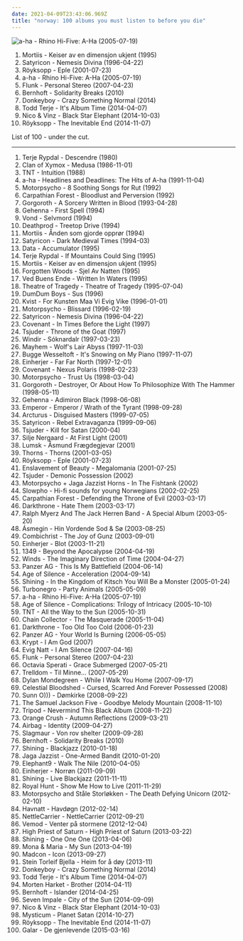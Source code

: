 ```yaml
---
date: 2021-04-09T23:43:06.969Z
title: "norway: 100 albums you must listen to before you die"
---
```

![a-ha - Rhino Hi-Five: A-Ha (2005-07-19)](http://coverartarchive.org/release/4c86af92-4f02-4223-bfae-85d613acd078/8650256385-500.jpg "a-ha - Rhino Hi-Five: A-Ha (2005-07-19)")
<ol class="albums">
<li data-cover="https://img.discogs.com/QG8LAixgZJOu0luN1OniMLlIm0A=/fit-in/600x600/filters:strip_icc():format(jpeg):mode_rgb():quality(90)/discogs-images/R-11938484-1525100462-2528.jpeg.jpg" data-tags="ambient, norway" role="button">Mortiis - Keiser av en dimensjon ukjent (1995)</li>
<li data-cover="https://img.discogs.com/FA0sKAo13tvmM2Ajs_G6hBeWgs0=/fit-in/400x400/filters:strip_icc():format(jpeg):mode_rgb():quality(90)/discogs-images/R-4225709-1359058284-9040.jpeg.jpg" data-tags="black metal" role="button">Satyricon - Nemesis Divina (1996-04-22)</li>
<li data-cover="https://img.discogs.com/JtVUJDOBcXFclcbx8CM2mp5cFb8=/fit-in/600x600/filters:strip_icc():format(jpeg):mode_rgb():quality(90)/discogs-images/R-125549-1248439157.jpeg.jpg" data-tags="electronica, royksopp eple" role="button">Röyksopp - Eple (2001-07-23)</li>
<li data-cover="http://coverartarchive.org/release/4c86af92-4f02-4223-bfae-85d613acd078/8650256385-500.jpg" data-tags="norwegian, scandinavian, norway, noord-europa, noors, noorwegen" role="button">a-ha - Rhino Hi-Five: A-Ha (2005-07-19)</li>
<li data-cover="http://coverartarchive.org/release/bcc7d391-9e77-437a-b207-afa30629da3a/2501588189-500.jpg" data-tags="trip-hop, downtempo" role="button">Flunk - Personal Stereo (2007-04-23)</li>
<li data-cover="https://img.discogs.com/bblHPn1Sxim88iNjLg24F_3dAwc=/fit-in/600x613/filters:strip_icc():format(jpeg):mode_rgb():quality(90)/discogs-images/R-11414564-1518363853-2633.jpeg.jpg" data-tags="norway, jarle bernhoft" role="button">Bernhoft - Solidarity Breaks (2010)</li>
<li data-cover="http://coverartarchive.org/release/9028aa2d-5482-4e82-bc8a-ff0cb1178842/8871578703-500.jpg" data-tags="pop, norwegian, norway, norge" role="button">Donkeyboy - Crazy Something Normal (2014)</li>
<li data-cover="http://coverartarchive.org/release/3dff8396-82b1-4a35-93a9-77ad34a994a9/17214960042-500.jpg" data-tags="electronic" role="button">Todd Terje - It's Album Time (2014-04-07)</li>
<li data-cover="http://coverartarchive.org/release/90c40569-5bc4-4577-8609-2934f5eb1b9d/11602582677-500.jpg" data-tags="hip-hop, pop, norwegian, r&b, norway, norge" role="button">Nico & Vinz - Black Star Elephant (2014-10-03)</li>
<li data-cover="http://coverartarchive.org/release/7704bdf5-5fcd-4f80-a759-30fba880bfe6/8762633349-500.jpg" data-tags="electronic, downtempo" role="button">Röyksopp - The Inevitable End (2014-11-07)</li>
</ol>
List of 100 - under the cut.
<!-- more -->

_________________

<ol class="albums">
<li data-cover="https://img.discogs.com/bmm7Qgx3MI_sAU9w3bNtM6uzCHQ=/fit-in/600x593/filters:strip_icc():format(jpeg):mode_rgb():quality(90)/discogs-images/R-2473266-1489840881-1414.jpeg.jpg" data-tags="ecm" role="button">
Terje Rypdal - Descendre (1980)
</li>
<li data-cover="https://via.placeholder.com/450" data-tags="darkwave" role="button">
Clan of Xymox - Medusa (1986-11-01)
</li>
<li data-cover="https://img.discogs.com/0WCyYa4dzPT82wd76gz4k4_s8kU=/fit-in/600x450/filters:strip_icc():format(jpeg):mode_rgb():quality(90)/discogs-images/R-7100340-1444877304-1282.jpeg.jpg" data-tags="hard rock" role="button">
TNT - Intuition (1988)
</li>
<li data-cover="http://coverartarchive.org/release/e5083e7d-5a9c-37ea-9779-7bc34ac18fb5/22275727369-500.jpg" data-tags="pop, 80s" role="button">
a-ha - Headlines and Deadlines: The Hits of A-ha (1991-11-04)
</li>
<li data-cover="http://coverartarchive.org/release/9f34cba1-870b-4fa2-9942-90b35c4f5cc5/15893444939-500.jpg" data-tags="metal, grunge, alternative rock, indie rock, alternative metal, norway, motorpsycho, heavy psychedelia" role="button">
Motorpsycho - 8 Soothing Songs for Rut (1992)
</li>
<li data-cover="https://img.discogs.com/GYYhYbaJgY55-3k7C7rWe33t35s=/fit-in/522x520/filters:strip_icc():format(jpeg):mode_rgb():quality(90)/discogs-images/R-6643240-1465769534-4661.jpeg.jpg" data-tags="black metal, norwegian, norwegian black metal" role="button">
Carpathian Forest - Bloodlust and Perversion (1992)
</li>
<li data-cover="http://coverartarchive.org/release/be7fe10b-1bf8-4591-86e8-f25e186d8b61/5950177561-500.jpg" data-tags="black metal, raw black metal" role="button">
Gorgoroth - A Sorcery Written in Blood (1993-04-28)
</li>
<li data-cover="https://img.discogs.com/WIIzAuYj14jeuppWO5Fzaquczb8=/fit-in/600x588/filters:strip_icc():format(jpeg):mode_rgb():quality(90)/discogs-images/R-1950700-1327145793.jpeg.jpg" data-tags="black metal" role="button">
Gehenna - First Spell (1994)
</li>
<li data-cover="http://coverartarchive.org/release/cb9cd500-ae55-4c6b-bc97-84cc7119503c/15438055835-500.jpg" data-tags="dark ambient" role="button">
Vond - Selvmord (1994)
</li>
<li data-cover="http://coverartarchive.org/release/ce224ea2-0d5d-4f2e-8b44-85395b0a4a14/15829122100-500.jpg" data-tags="1994, norway, rune grammofon, deathprod, helge sten, nancykitten all-time favourite albums" role="button">
Deathprod - Treetop Drive (1994)
</li>
<li data-cover="http://coverartarchive.org/release/947ec7ef-b1bf-3d02-9c85-b0aafbd68a7e/16696599681-500.jpg" data-tags="ambient, dungeon synth" role="button">
Mortiis - Ånden som gjorde opprør (1994)
</li>
<li data-cover="https://img.discogs.com/hhmmhKiC1C_0oBVBQwcM7ivE_sI=/fit-in/600x424/filters:strip_icc():format(jpeg):mode_rgb():quality(90)/discogs-images/R-13828919-1562050533-9900.jpeg.jpg" data-tags="black metal" role="button">
Satyricon - Dark Medieval Times (1994-03)
</li>
<li data-cover="https://img.discogs.com/K0JrcXIVDjiDf1MjSqxAJz7MIW0=/fit-in/600x602/filters:strip_icc():format(jpeg):mode_rgb():quality(90)/discogs-images/R-340358-1596813888-4728.jpeg.jpg" data-tags="disco, synthpop" role="button">
Data - Accumulator (1995)
</li>
<li data-cover="http://coverartarchive.org/release/fb581132-a5ca-4ff1-bac4-cbc2df5dcb6a/28114159888-500.jpg" data-tags="jazz, ecm, jazz guitar" role="button">
Terje Rypdal - If Mountains Could Sing (1995)
</li>
<li data-cover="https://img.discogs.com/QG8LAixgZJOu0luN1OniMLlIm0A=/fit-in/600x600/filters:strip_icc():format(jpeg):mode_rgb():quality(90)/discogs-images/R-11938484-1525100462-2528.jpeg.jpg" data-tags="ambient, norway" role="button">
Mortiis - Keiser av en dimensjon ukjent (1995)
</li>
<li data-cover="https://img.discogs.com/zyLdUc7gm5THqsmKKsc2uCYUjuc=/fit-in/200x300/filters:strip_icc():format(jpeg):mode_rgb():quality(90)/discogs-images/R-737385-1153585016.jpeg.jpg" data-tags="black metal" role="button">
Forgotten Woods - Sjel Av Natten (1995)
</li>
<li data-cover="http://coverartarchive.org/release/9cef27a5-992b-4297-ade4-a107b2c2c2bd/15269986537-500.jpg" data-tags="black metal, progressive metal" role="button">
Ved Buens Ende - Written In Waters (1995)
</li>
<li data-cover="https://img.discogs.com/VXRlIE-4v9V2zhB4C7HHzmHCBWE=/fit-in/600x600/filters:strip_icc():format(jpeg):mode_rgb():quality(90)/discogs-images/R-6864427-1428258355-7628.jpeg.jpg" data-tags="doom metal, gothic metal" role="button">
Theatre of Tragedy - Theatre of Tragedy (1995-07-04)
</li>
<li data-cover="http://coverartarchive.org/release/4fc8cf19-6070-41b2-809e-76fb2ed02b69/11858401873-500.jpg" data-tags="1996, rock, norway" role="button">
DumDum Boys - Sus (1996)
</li>
<li data-cover="http://coverartarchive.org/release/cb4f0856-9a19-4bd3-805a-585873013c16/2694369151-500.jpg" data-tags="black metal" role="button">
Kvist - For Kunsten Maa Vi Evig Vike (1996-01-01)
</li>
<li data-cover="http://coverartarchive.org/release/dbea591a-a8af-4056-a341-8481e4957735/6080035237-500.jpg" data-tags="alternative rock" role="button">
Motorpsycho - Blissard (1996-02-19)
</li>
<li data-cover="https://img.discogs.com/FA0sKAo13tvmM2Ajs_G6hBeWgs0=/fit-in/400x400/filters:strip_icc():format(jpeg):mode_rgb():quality(90)/discogs-images/R-4225709-1359058284-9040.jpeg.jpg" data-tags="black metal" role="button">
Satyricon - Nemesis Divina (1996-04-22)
</li>
<li data-cover="http://coverartarchive.org/release/44623667-5f57-4ce2-a453-6c2cf0c954a8/4428564407-500.jpg" data-tags="black metal, metal, symphonic black metal, norwegian black metal" role="button">
Covenant - In Times Before the Light (1997)
</li>
<li data-cover="http://coverartarchive.org/release/7f98b201-c3e7-4527-977f-27d4c39dc230/22155529213-500.jpg" data-tags="black metal, norway, norwegian black metal, raw black metal, kill for the goat" role="button">
Tsjuder - Throne of the Goat (1997)
</li>
<li data-cover="http://coverartarchive.org/release/55c1eacb-cacf-4d34-a7c1-fc9a352ad96d/5429257044-500.jpg" data-tags="black metal, viking metal" role="button">
Windir - Sóknardalr (1997-03-23)
</li>
<li data-cover="https://img.discogs.com/oyzBFCa3zTwd-b0kZ41-3ziobGE=/fit-in/600x622/filters:strip_icc():format(jpeg):mode_rgb():quality(90)/discogs-images/R-378617-1288374695.jpeg.jpg" data-tags="black metal" role="button">
Mayhem - Wolf's Lair Abyss (1997-11-03)
</li>
<li data-cover="https://img.discogs.com/J_hHRDLI6BwkMV0vaue5wvbiYaI=/fit-in/600x539/filters:strip_icc():format(jpeg):mode_rgb():quality(90)/discogs-images/R-877641-1567412425-7345.jpeg.jpg" data-tags="piano, jazz, christmas" role="button">
Bugge Wesseltoft - It's Snowing on My Piano (1997-11-07)
</li>
<li data-cover="https://img.discogs.com/ZuYu1t3LAkc833eMw8IHrKJbSWc=/fit-in/600x589/filters:strip_icc():format(jpeg):mode_rgb():quality(90)/discogs-images/R-2169250-1267742405.jpeg.jpg" data-tags="viking metal" role="button">
Einherjer - Far Far North (1997-12-01)
</li>
<li data-cover="https://img.discogs.com/nUR4X-kKuMT9XopvxeYUPD-MsUU=/fit-in/600x600/filters:strip_icc():format(jpeg):mode_rgb():quality(90)/discogs-images/R-11604063-1519264478-2485.jpeg.jpg" data-tags="black metal, symphonic black metal, melodic black metal" role="button">
Covenant - Nexus Polaris (1998-02-23)
</li>
<li data-cover="https://img.discogs.com/utI13umVyM_J7eKD5zQN1v_lG0M=/fit-in/600x595/filters:strip_icc():format(jpeg):mode_rgb():quality(90)/discogs-images/R-16991328-1610998363-5637.mpo.jpg" data-tags="alternative rock, hard rock, psychedelic rock" role="button">
Motorpsycho - Trust Us (1998-03-04)
</li>
<li data-cover="https://img.discogs.com/wNFWzjc_Mf4wXv6xRng58QjkgKo=/fit-in/600x598/filters:strip_icc():format(jpeg):mode_rgb():quality(90)/discogs-images/R-1193665-1199781559.jpeg.jpg" data-tags="black metal" role="button">
Gorgoroth - Destroyer, Or About How To Philosophize With The Hammer (1998-05-11)
</li>
<li data-cover="https://via.placeholder.com/450" data-tags="black metal" role="button">
Gehenna - Adimiron Black (1998-06-08)
</li>
<li data-cover="https://img.discogs.com/Nnpzs1vfIx83Hf7bz1QAPCULnA8=/fit-in/600x600/filters:strip_icc():format(jpeg):mode_rgb():quality(90)/discogs-images/R-398523-1167870757.jpeg.jpg" data-tags="black metal" role="button">
Emperor - Emperor / Wrath of the Tyrant (1998-09-28)
</li>
<li data-cover="https://img.discogs.com/aGZ7S8SYD9g89lxeuj5dyoqy2ME=/fit-in/375x328/filters:strip_icc():format(jpeg):mode_rgb():quality(90)/discogs-images/R-502276-1126078536.jpeg.jpg" data-tags="black metal, garm" role="button">
Arcturus - Disguised Masters (1999-07-05)
</li>
<li data-cover="https://via.placeholder.com/450" data-tags="black metal" role="button">
Satyricon - Rebel Extravaganza (1999-09-06)
</li>
<li data-cover="https://img.discogs.com/p1_YXoPwU0K-OS0LqGVzUWNiuc8=/fit-in/300x300/filters:strip_icc():format(jpeg):mode_rgb():quality(90)/discogs-images/R-8177595-1463222916-2006.jpeg.jpg" data-tags="black metal" role="button">
Tsjuder - Kill for Satan (2000-04)
</li>
<li data-cover="http://coverartarchive.org/release/419228fc-d6a4-4b24-b6bb-9315d0727abd/6436913950-500.jpg" data-tags="female vocalists, female jazz vocalists, jazz" role="button">
Silje Nergaard - At First Light (2001)
</li>
<li data-cover="http://coverartarchive.org/release/a73fddf6-043e-401b-b6c2-fba20421a2d1/2221511485-500.jpg" data-tags="folk metal" role="button">
Lumsk - Åsmund Frægdegjevar (2001)
</li>
<li data-cover="http://coverartarchive.org/release/8b3310df-e9ca-4ce9-ab5a-2090d7ba2aaf/19879101265-500.jpg" data-tags="black metal" role="button">
Thorns - Thorns (2001-03-05)
</li>
<li data-cover="https://img.discogs.com/JtVUJDOBcXFclcbx8CM2mp5cFb8=/fit-in/600x600/filters:strip_icc():format(jpeg):mode_rgb():quality(90)/discogs-images/R-125549-1248439157.jpeg.jpg" data-tags="electronica, royksopp eple" role="button">
Röyksopp - Eple (2001-07-23)
</li>
<li data-cover="https://img.discogs.com/TP6Xo7NSTtXTpKxlCrCvhq66SO0=/fit-in/250x225/filters:strip_icc():format(jpeg):mode_rgb():quality(90)/discogs-images/R-2200072-1368091446-5709.jpeg.jpg" data-tags="symphonic black metal" role="button">
Enslavement of Beauty - Megalomania (2001-07-25)
</li>
<li data-cover="http://coverartarchive.org/release/2ef6c1bc-ad49-4090-bc03-de89ce20b633/2651046663-500.jpg" data-tags="black metal" role="button">
Tsjuder - Demonic Possession (2002)
</li>
<li data-cover="http://coverartarchive.org/release/9412b4a5-6966-4f66-8b79-d0bb213aae5c/14324732068-500.jpg" data-tags="in the fishtank" role="button">
Motorpsycho + Jaga Jazzist Horns - In The Fishtank (2002)
</li>
<li data-cover="https://img.discogs.com/475PQMlWFK_3dxm0DdZ6BpAhLeM=/fit-in/300x300/filters:strip_icc():format(jpeg):mode_rgb():quality(90)/discogs-images/R-139655-1103980447.jpg.jpg" data-tags="trip-hop, electronica" role="button">
Slowpho - Hi-fi sounds for young Norwegians (2002-02-25)
</li>
<li data-cover="http://coverartarchive.org/release/7660b39d-04a6-421f-8b32-e32e1f85d4ed/14774566853-500.jpg" data-tags="black metal" role="button">
Carpathian Forest - Defending the Throne of Evil (2003-03-17)
</li>
<li data-cover="https://img.discogs.com/r-KHtFOulgx04qOf1tffFeHxZRc=/fit-in/600x599/filters:strip_icc():format(jpeg):mode_rgb():quality(90)/discogs-images/R-1802872-1534269756-1836.jpeg.jpg" data-tags="black metal" role="button">
Darkthrone - Hate Them (2003-03-17)
</li>
<li data-cover="http://coverartarchive.org/release/022b3015-30f8-4145-8cae-edad117dca8e/9294207380-500.jpg" data-tags="electronic, lounge" role="button">
Ralph Myerz And The Jack Herren Band - A Special Album (2003-05-20)
</li>
<li data-cover="http://coverartarchive.org/release/aaff63ec-4dd7-40ff-b945-fee676886a02/27879249894-500.jpg" data-tags="folk metal, viking metal" role="button">
Ásmegin - Hin Vordende Sod & Sø (2003-08-25)
</li>
<li data-cover="http://coverartarchive.org/release/8a9f88ee-4b69-445a-8eb1-0f83345faf3f/9065922207-500.jpg" data-tags="industrial, aggrotech, powernoise, electro-industrial" role="button">
Combichrist - The Joy of Gunz (2003-09-01)
</li>
<li data-cover="http://coverartarchive.org/release/19128e9e-53ac-46a0-8e7b-22b85ca0bb73/19427551152-500.jpg" data-tags="viking metal" role="button">
Einherjer - Blot (2003-11-21)
</li>
<li data-cover="http://coverartarchive.org/release/9b3e6363-2d1b-4ea0-8bc5-ed849e3a8d75/13320177159-500.jpg" data-tags="black metal" role="button">
1349 - Beyond the Apocalypse (2004-04-19)
</li>
<li data-cover="http://coverartarchive.org/release/145faef9-8755-4812-8b8a-40a7d0c2df3c/20264636417-500.jpg" data-tags="progressive metal" role="button">
Winds - The Imaginary Direction of Time (2004-04-27)
</li>
<li data-cover="http://coverartarchive.org/release/85d7b32d-7b3f-4c61-b51e-bbf61c9267e8/15619141380-500.jpg" data-tags="industrial" role="button">
Panzer AG - This Is My Battlefield (2004-06-14)
</li>
<li data-cover="https://img.discogs.com/XFPiqyF_Qw3m-Te-ug57KyojzlQ=/fit-in/600x600/filters:strip_icc():format(jpeg):mode_rgb():quality(90)/discogs-images/R-847137-1241031913.jpeg.jpg" data-tags="progressive metal" role="button">
Age of Silence - Acceleration (2004-09-14)
</li>
<li data-cover="http://coverartarchive.org/release/f980a65a-13fc-4b42-b7a7-be74ea8d98bc/26651881692-500.jpg" data-tags="experimental" role="button">
Shining - In the Kingdom of Kitsch You Will Be a Monster (2005-01-24)
</li>
<li data-cover="http://coverartarchive.org/release/123c1973-6bcf-4d65-9af9-77f0e16ec532/3357365837-500.jpg" data-tags="rock, punk rock, death punk, punk, hard rock" role="button">
Turbonegro - Party Animals (2005-05-09)
</li>
<li data-cover="http://coverartarchive.org/release/4c86af92-4f02-4223-bfae-85d613acd078/8650256385-500.jpg" data-tags="norwegian, scandinavian, norway, noord-europa, noors, noorwegen" role="button">
a-ha - Rhino Hi-Five: A-Ha (2005-07-19)
</li>
<li data-cover="https://img.discogs.com/itRr-KSQo1XzQlgxgUKSz1o1d-E=/fit-in/600x584/filters:strip_icc():format(jpeg):mode_rgb():quality(90)/discogs-images/R-847138-1519782032-3822.jpeg.jpg" data-tags="heavy metal, metal, experimental, progressive metal, post-rock, progressive rock, epic, dark, experimental rock, symphonic rock, norwegian, speed metal, avant-garde, thrash metal, progressive, super group, symphonic, symphonic metal, norway, power metal, epic metal, melodic metal, avant-garde metal, supergroup, norwegian metal, post-metal, dark rock, experimental metal, dark metal, progressive power metal, progressive post-metal, avant-garde rock, epic progressive metal, clean vocals, progressive melodic metal, catchy metal, super-group, progressive post-rock, melodic dark metal, avant-garde progressive metal, avant-garde thrash metal, progressive melodic dark metal, avant-garde heavy metal, epic avant-garde metal, epic progressive avant-garde metal" role="button">
Age of Silence - Complications: Trilogy of Intricacy (2005-10-10)
</li>
<li data-cover="http://coverartarchive.org/release/8a0b4e5e-c7fb-4e6b-aa65-ce5f123d6b92/19863096527-500.jpg" data-tags="heavy metal, 80s, hard rock, norway" role="button">
TNT - All the Way to the Sun (2005-10-31)
</li>
<li data-cover="https://img.discogs.com/Sr3sW5acbXTrTLFF6mWgjWEBCVg=/fit-in/298x298/filters:strip_icc():format(jpeg):mode_rgb():quality(90)/discogs-images/R-898838-1170647399.jpeg.jpg" data-tags="heavy metal, metal, alternative, hard rock, norwegian, melodic death metal, alternative metal, death metal, norway, melodic metal, trash metal" role="button">
Chain Collector - The Masquerade (2005-11-04)
</li>
<li data-cover="http://coverartarchive.org/release/156eb8bd-5f21-4e35-b765-557a25d937fa/22057923987-500.jpg" data-tags="black metal" role="button">
Darkthrone - Too Old Too Cold (2006-01-23)
</li>
<li data-cover="https://img.discogs.com/zwZXlR6y12-mZtDmZXxWf6DXIQ8=/fit-in/250x257/filters:strip_icc():format(jpeg):mode_rgb():quality(90)/discogs-images/R-2567699-1290856074.jpeg.jpg" data-tags="industrial" role="button">
Panzer AG - Your World Is Burning (2006-05-05)
</li>
<li data-cover="https://img.discogs.com/F37erfzy9huhq-MftxnrWp4UYl4=/fit-in/600x600/filters:strip_icc():format(jpeg):mode_rgb():quality(90)/discogs-images/R-9653048-1484251936-7322.jpeg.jpg" data-tags="black metal, norwegian, norway" role="button">
Krypt - I Am God (2007)
</li>
<li data-cover="http://coverartarchive.org/release/be1cecc1-0e31-48f3-8eda-6611676bb566/1018049160-500.jpg" data-tags="gothic metal" role="button">
Evig Natt - I Am Silence (2007-04-16)
</li>
<li data-cover="http://coverartarchive.org/release/bcc7d391-9e77-437a-b207-afa30629da3a/2501588189-500.jpg" data-tags="trip-hop, downtempo" role="button">
Flunk - Personal Stereo (2007-04-23)
</li>
<li data-cover="https://img.discogs.com/VZ_zPIMy1i_7pwuiR10WIN8cfZ0=/fit-in/600x600/filters:strip_icc():format(jpeg):mode_rgb():quality(90)/discogs-images/R-977717-1351107428-2527.jpeg.jpg" data-tags="gothic metal" role="button">
Octavia Sperati - Grace Submerged (2007-05-21)
</li>
<li data-cover="https://img.discogs.com/z8sfi_PJ1MyKDEcLWsUGlRtjgAQ=/fit-in/400x400/filters:strip_icc():format(jpeg):mode_rgb():quality(90)/discogs-images/R-1023643-1185219244.jpeg.jpg" data-tags="black metal, metal" role="button">
Trelldom - Til Minne... (2007-05-29)
</li>
<li data-cover="http://coverartarchive.org/release/ccfbcabf-281c-4a0f-bfcf-98846618a0ce/6112827559-500.jpg" data-tags="indie" role="button">
Dylan Mondegreen - While I Walk You Home (2007-09-17)
</li>
<li data-cover="http://coverartarchive.org/release/726c0064-5c7a-4076-89aa-2fb0252e4175/11585937673-500.jpg" data-tags="norwegian black metal, nidrosian black metal" role="button">
Celestial Bloodshed - Cursed, Scarred And Forever Possessed (2008)
</li>
<li data-cover="http://coverartarchive.org/release/23e49586-fa2e-43ab-8b57-9e56b9221954/16445937734-500.jpg" data-tags="drone, live, drone doom" role="button">
Sunn O))) - Dømkirke (2008-09-22)
</li>
<li data-cover="http://coverartarchive.org/release/761357a1-22b3-4032-8f3a-6f86b3720c38/2325232021-500.jpg" data-tags="post-rock" role="button">
The Samuel Jackson Five - Goodbye Melody Mountain (2008-11-10)
</li>
<li data-cover="https://img.discogs.com/i9iymt8RvHxnq3kk3C2znxE1FUI=/fit-in/600x596/filters:strip_icc():format(jpeg):mode_rgb():quality(90)/discogs-images/R-9794958-1486433888-8343.jpeg.jpg" data-tags="rock, grunge, alternative rock, post-grunge, norway" role="button">
Tripod - Nevermind This Black Album (2008-11-22)
</li>
<li data-cover="http://coverartarchive.org/release/11e5faf1-d391-4ab6-9211-361d343844b6/8280964642-500.jpg" data-tags="downtempo, indietronica, norwegian, atmospheric, mellow, norway, netlabel, creative commons, netaudio, subtle soundfields, ambientronica, progressive ambient, autumn music" role="button">
Orange Crush - Autumn Reflections (2009-03-21)
</li>
<li data-cover="http://coverartarchive.org/release/28a8e78c-1be6-49ae-b190-9ef732c950a1/2538642780-500.jpg" data-tags="progressive rock" role="button">
Airbag - Identity (2009-04-27)
</li>
<li data-cover="http://coverartarchive.org/release/ee514ec5-bb77-4704-a314-67f8be8f6f1c/12274788716-500.jpg" data-tags="metal, industrial black metal" role="button">
Slagmaur - Von rov shelter (2009-09-28)
</li>
<li data-cover="https://img.discogs.com/bblHPn1Sxim88iNjLg24F_3dAwc=/fit-in/600x613/filters:strip_icc():format(jpeg):mode_rgb():quality(90)/discogs-images/R-11414564-1518363853-2633.jpeg.jpg" data-tags="norway, jarle bernhoft" role="button">
Bernhoft - Solidarity Breaks (2010)
</li>
<li data-cover="http://coverartarchive.org/release/09607242-9d17-3800-99f9-dd1933b49121/4023323401-500.jpg" data-tags="experimental, avant-garde metal, jazz metal" role="button">
Shining - Blackjazz (2010-01-18)
</li>
<li data-cover="http://coverartarchive.org/release/f8276d8f-336c-4e9b-9eea-b25f47cfde14/9348674402-500.jpg" data-tags="nu jazz, jazz, ninja tune" role="button">
Jaga Jazzist - One-Armed Bandit (2010-01-20)
</li>
<li data-cover="https://img.discogs.com/NO50HdDBIFXxouwB6mw9i6jyshw=/fit-in/600x536/filters:strip_icc():format(jpeg):mode_rgb():quality(90)/discogs-images/R-2170878-1581424171-6943.jpeg.jpg" data-tags="progressive rock" role="button">
Elephant9 - Walk The Nile (2010-04-05)
</li>
<li data-cover="http://coverartarchive.org/release/969f6a82-feb4-479e-b8f7-df0359341d2c/6320368371-500.jpg" data-tags="viking metal" role="button">
Einherjer - Norrøn (2011-09-09)
</li>
<li data-cover="https://img.discogs.com/lg9xI8RDpC2k7e1BEXN-AjZfYQQ=/fit-in/600x592/filters:strip_icc():format(jpeg):mode_rgb():quality(90)/discogs-images/R-3277711-1391697879-2854.jpeg.jpg" data-tags="metal, rock, alternative, experimental, progressive metal, experimental rock, norwegian, jazz fusion, contemporary jazz, alternative metal, live, industrial metal, norway, extreme metal, avant-garde metal, shining, shining norwegian" role="button">
Shining - Live Blackjazz (2011-11-11)
</li>
<li data-cover="http://coverartarchive.org/release/d56982d0-e0a3-4c02-9ba7-e1743c236ea5/14485604343-500.jpg" data-tags="progressive metal, power metal" role="button">
Royal Hunt - Show Me How to Live (2011-11-29)
</li>
<li data-cover="https://via.placeholder.com/450" data-tags="jazz" role="button">
Motorpsycho and Ståle Storløkken - The Death Defying Unicorn (2012-02-10)
</li>
<li data-cover="https://img.discogs.com/wfL3iYvB0-qamGXaHOiuBQSRiqQ=/fit-in/600x595/filters:strip_icc():format(jpeg):mode_rgb():quality(90)/discogs-images/R-3449462-1330815605.jpeg.jpg" data-tags="norwegian, neofolk, dark folk, norway" role="button">
Havnatt - Havdøgn (2012-02-14)
</li>
<li data-cover="http://coverartarchive.org/release/8476936f-0137-471f-b5c7-e2b3523f5e15/3825538038-500.jpg" data-tags="black metal, norway, norwegian black metal" role="button">
NettleCarrier - NettleCarrier (2012-09-21)
</li>
<li data-cover="http://coverartarchive.org/release/6b3a50e4-db1f-45eb-9879-485c6a6523f3/3115251344-500.jpg" data-tags="2012, black metal" role="button">
Vemod - Venter på stormene (2012-12-04)
</li>
<li data-cover="http://coverartarchive.org/release/731f6fac-d826-45eb-972c-15ac396528f3/3739926833-500.jpg" data-tags="psychedelic, stoner doom metal" role="button">
High Priest of Saturn - High Priest of Saturn (2013-03-22)
</li>
<li data-cover="http://coverartarchive.org/release/d668196f-0053-4faa-a844-4732943e03c9/4171250258-500.jpg" data-tags="avant-garde metal" role="button">
Shining - One One One (2013-04-06)
</li>
<li data-cover="http://coverartarchive.org/release/9599046b-1e95-4206-a420-c527b0127ccd/7523019737-500.jpg" data-tags="electronica, folk, experimental, indie pop, norwegian, dream pop, norway" role="button">
Mona & Maria - My Sun (2013-04-19)
</li>
<li data-cover="http://coverartarchive.org/release/a6a7bbe1-0108-40b9-bc90-409577413b2d/5474849605-500.jpg" data-tags="hip-hop, pop, norwegian, norway, norge" role="button">
Madcon - Icon (2013-09-27)
</li>
<li data-cover="https://img.discogs.com/H_YgLAB5J1y3HyntVFQul4O4K7k=/fit-in/500x500/filters:strip_icc():format(jpeg):mode_rgb():quality(90)/discogs-images/R-5102631-1384676210-7017.jpeg.jpg" data-tags="norwegian, norway, norge" role="button">
Stein Torleif Bjella - Heim for å døy (2013-11)
</li>
<li data-cover="http://coverartarchive.org/release/9028aa2d-5482-4e82-bc8a-ff0cb1178842/8871578703-500.jpg" data-tags="pop, norwegian, norway, norge" role="button">
Donkeyboy - Crazy Something Normal (2014)
</li>
<li data-cover="http://coverartarchive.org/release/3dff8396-82b1-4a35-93a9-77ad34a994a9/17214960042-500.jpg" data-tags="electronic" role="button">
Todd Terje - It's Album Time (2014-04-07)
</li>
<li data-cover="http://coverartarchive.org/release/ff0d170d-96c1-419c-94d6-bd90568d85c9/7072530560-500.jpg" data-tags="pop, norwegian, norway, norge" role="button">
Morten Harket - Brother (2014-04-11)
</li>
<li data-cover="http://coverartarchive.org/release/c02ebff5-99b4-466d-ae8b-8ff62c2e64e2/7704534784-500.jpg" data-tags="soft rock, norwegian, norway, yacht rock, norge" role="button">
Bernhoft - Islander (2014-04-25)
</li>
<li data-cover="https://img.discogs.com/1j0Kpej_RWOBedrrde4Ru1-8foQ=/fit-in/600x590/filters:strip_icc():format(jpeg):mode_rgb():quality(90)/discogs-images/R-6178045-1413023451-4299.jpeg.jpg" data-tags="progressive rock, norway" role="button">
Seven Impale - City of the Sun (2014-09-09)
</li>
<li data-cover="http://coverartarchive.org/release/90c40569-5bc4-4577-8609-2934f5eb1b9d/11602582677-500.jpg" data-tags="hip-hop, pop, norwegian, r&b, norway, norge" role="button">
Nico & Vinz - Black Star Elephant (2014-10-03)
</li>
<li data-cover="http://coverartarchive.org/release/ab679542-8905-498c-8bbe-a1bb27b2568b/8388344920-500.jpg" data-tags="industrial black metal" role="button">
Mysticum - Planet Satan (2014-10-27)
</li>
<li data-cover="http://coverartarchive.org/release/7704bdf5-5fcd-4f80-a759-30fba880bfe6/8762633349-500.jpg" data-tags="electronic, downtempo" role="button">
Röyksopp - The Inevitable End (2014-11-07)
</li>
<li data-cover="http://coverartarchive.org/release/341457b2-8e51-46a4-8a8d-8ae83e4e304c/10044249105-500.jpg" data-tags="metal" role="button">
Galar - De gjenlevende (2015-03-16)
</li>
</ol>
